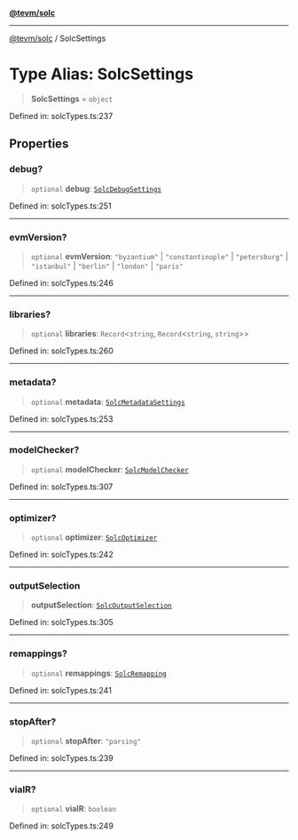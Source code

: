 [**@tevm/solc**](../README.md)

***

[@tevm/solc](../globals.md) / SolcSettings

# Type Alias: SolcSettings

> **SolcSettings** = `object`

Defined in: solcTypes.ts:237

## Properties

### debug?

> `optional` **debug**: [`SolcDebugSettings`](SolcDebugSettings.md)

Defined in: solcTypes.ts:251

***

### evmVersion?

> `optional` **evmVersion**: `"byzantium"` \| `"constantinople"` \| `"petersburg"` \| `"istanbul"` \| `"berlin"` \| `"london"` \| `"paris"`

Defined in: solcTypes.ts:246

***

### libraries?

> `optional` **libraries**: `Record`\<`string`, `Record`\<`string`, `string`\>\>

Defined in: solcTypes.ts:260

***

### metadata?

> `optional` **metadata**: [`SolcMetadataSettings`](SolcMetadataSettings.md)

Defined in: solcTypes.ts:253

***

### modelChecker?

> `optional` **modelChecker**: [`SolcModelChecker`](SolcModelChecker.md)

Defined in: solcTypes.ts:307

***

### optimizer?

> `optional` **optimizer**: [`SolcOptimizer`](SolcOptimizer.md)

Defined in: solcTypes.ts:242

***

### outputSelection

> **outputSelection**: [`SolcOutputSelection`](SolcOutputSelection.md)

Defined in: solcTypes.ts:305

***

### remappings?

> `optional` **remappings**: [`SolcRemapping`](SolcRemapping.md)

Defined in: solcTypes.ts:241

***

### stopAfter?

> `optional` **stopAfter**: `"parsing"`

Defined in: solcTypes.ts:239

***

### viaIR?

> `optional` **viaIR**: `boolean`

Defined in: solcTypes.ts:249
